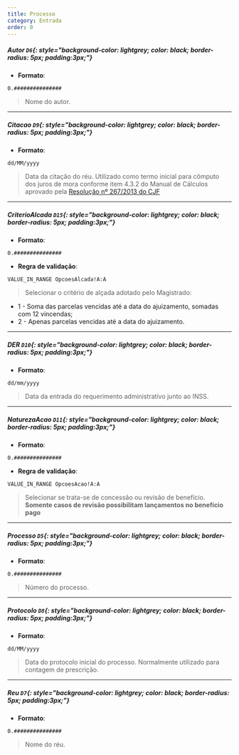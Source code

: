 ```yaml
---
title: Processo
category: Entrada
order: 0
---
```


##### **Autor** `D6`{: style="background-color: lightgrey; color: black; border-radius: 5px; padding:3px;"}

+ **Formato**:
~~~
0.###############
~~~


> Nome do autor.

* * *

##### **Citacao** `D9`{: style="background-color: lightgrey; color: black; border-radius: 5px; padding:3px;"}

+ **Formato**:
~~~
dd/MM/yyyy
~~~


> Data da citação do réu. Utilizado como termo inicial para cômputo dos juros de mora conforme item 4.3.2 do Manual de Cálculos aprovado pela [Resolução nº 267/2013 do CJF](http://www.cjf.jus.br/phpdoc/sicom/arquivos/pdf/manual_de_calculos_revisado_ultima_versao_com_resolucao_e_apresentacao.pdf?PHPSESSID=cma4ju1fdhdhsi1ha8k4pqmp17)

* * *

##### **CriterioAlcada** `D15`{: style="background-color: lightgrey; color: black; border-radius: 5px; padding:3px;"}

+ **Formato**:
~~~
0.###############
~~~

+ **Regra de validação**:
~~~
VALUE_IN_RANGE OpcoesAlcada!A:A
~~~

> Selecionar o critério de alçada adotado pelo Magistrado:
* 1 - Soma das parcelas vencidas até a data do ajuizamento, somadas com 12 vincendas;
* 2 - Apenas parcelas vencidas até a data do ajuizamento.

* * *

##### **DER** `D10`{: style="background-color: lightgrey; color: black; border-radius: 5px; padding:3px;"}

+ **Formato**:
~~~
dd/mm/yyyy
~~~


> Data da entrada do requerimento administrativo junto ao INSS.

* * *

##### **NaturezaAcao** `D11`{: style="background-color: lightgrey; color: black; border-radius: 5px; padding:3px;"}

+ **Formato**:
~~~
0.###############
~~~

+ **Regra de validação**:
~~~
VALUE_IN_RANGE OpcoesAcao!A:A
~~~

> Selecionar se trata-se de concessão ou revisão de benefício.
**Somente casos de revisão possibilitam lançamentos no benefício pago**

* * *

##### **Processo** `D5`{: style="background-color: lightgrey; color: black; border-radius: 5px; padding:3px;"}

+ **Formato**:
~~~
0.###############
~~~


> Número do processo.

* * *

##### **Protocolo** `D8`{: style="background-color: lightgrey; color: black; border-radius: 5px; padding:3px;"}

+ **Formato**:
~~~
dd/MM/yyyy
~~~


> Data do protocolo inicial do processo.
Normalmente utilizado para contagem de prescrição.

* * *

##### **Reu** `D7`{: style="background-color: lightgrey; color: black; border-radius: 5px; padding:3px;"}

+ **Formato**:
~~~
0.###############
~~~


> Nome do réu.